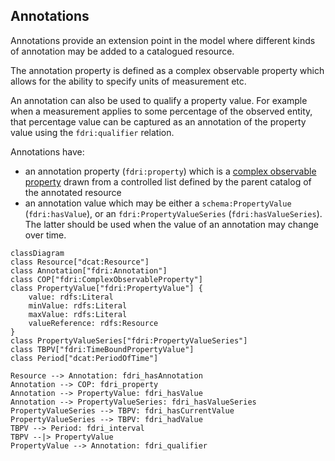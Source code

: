 ## Annotations

Annotations provide an extension point in the model where different kinds of annotation may be added to a catalogued resource.

The annotation property is defined as a complex observable property which allows for the ability to specify units of measurement etc.

An annotation can also be used to qualify a property value. For example when a measurement applies to some percentage of the observed entity, that percentage value can be captured as an annotation of the property value using the `fdri:qualifier` relation.

Annotations have:
* an annotation property (`fdri:property`) which is a [complex observable property](observations-observable-properties.md) drawn from a controlled list defined by the parent catalog of the annotated resource
* an annotation value which may be either a `schema:PropertyValue` (`fdri:hasValue`), or an `fdri:PropertyValueSeries` (`fdri:hasValueSeries`). The latter should be used when the value of an annotation may change over time. 

```mermaid
classDiagram
class Resource["dcat:Resource"]
class Annotation["fdri:Annotation"]
class COP["fdri:ComplexObservableProperty"]
class PropertyValue["fdri:PropertyValue"] {
    value: rdfs:Literal
    minValue: rdfs:Literal
    maxValue: rdfs:Literal
    valueReference: rdfs:Resource
}
class PropertyValueSeries["fdri:PropertyValueSeries"]
class TBPV["fdri:TimeBoundPropertyValue"]
class Period["dcat:PeriodOfTime"]

Resource --> Annotation: fdri_hasAnnotation
Annotation --> COP: fdri_property
Annotation --> PropertyValue: fdri_hasValue
Annotation --> PropertyValueSeries: fdri_hasValueSeries
PropertyValueSeries --> TBPV: fdri_hasCurrentValue
PropertyValueSeries --> TBPV: fdri_hadValue
TBPV --> Period: fdri_interval
TBPV --|> PropertyValue
PropertyValue --> Annotation: fdri_qualifier
```
